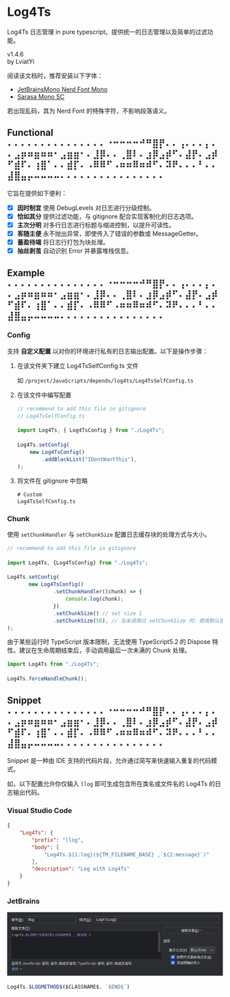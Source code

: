 # Log4Ts

Log4Ts 日志管理 in pure typescript。提供统一的日志管理以及简单的过滤功能。

v1.4.6  
by LviatYi

阅读该文档时，推荐安装以下字体：

- [JetBrainsMono Nerd Font Mono][JetbrainsMonoNerdFont]
- [Sarasa Mono SC][SarasaMonoSC]

若出现乱码，其为 Nerd Font 的特殊字符，不影响段落语义。

## Functional ⠄⠄⠄⠄⠄⠄⠄⠄⠄⠄⠄⠄⠄⠄⠄⠐⠒⠒⠒⠒⠚⠛⣿⡟⠄⠄⢠⠄⠄⠄⡄⠄⠄⣠⡶⠶⣶⠶⠶⠂⣠⣶⣶⠂⠄⣸⡿⠄⠄⢀⣿⠇⠄⣰⡿⣠⡾⠋⠄⣼⡟⠄⣠⡾⠋⣾⠏⠄⢰⣿⠁⠄⠄⣾⡏⠄⠠⠿⠿⠋⠠⠶⠶⠿⠶⠾⠋⠄⠽⠟⠄⠄⠄⠃⠄⠄⣼⣿⣤⡤⠤⠤⠤⠤⠄⠄⠄⠄⠄⠄⠄⠄⠄⠄⠄⠄⠄⠄⠄⠄

它旨在提供如下便利：

- [x] **因时制宜** 使用 DebugLevels 对日志进行分级控制。
- [x] **恰如其分** 提供过滤功能，与 gitignore 配合实现客制化的日志选项。
- [x] **主次分明** 对多行日志进行标题与缩进控制，以提升可读性。
- [x] **客随主便** 永不抛出异常，即使传入了错误的参数或 MessageGetter。
- [x] **蓄盈待竭** 将日志行打包为块处理。
- [x] **抽丝剥茧** 自动识别 Error 并暴露堆栈信息。

## Example ⠄⠄⠄⠄⠄⠄⠄⠄⠄⠄⠄⠄⠄⠄⠄⠐⠒⠒⠒⠒⠚⠛⣿⡟⠄⠄⢠⠄⠄⠄⡄⠄⠄⣠⡶⠶⣶⠶⠶⠂⣠⣶⣶⠂⠄⣸⡿⠄⠄⢀⣿⠇⠄⣰⡿⣠⡾⠋⠄⣼⡟⠄⣠⡾⠋⣾⠏⠄⢰⣿⠁⠄⠄⣾⡏⠄⠠⠿⠿⠋⠠⠶⠶⠿⠶⠾⠋⠄⠽⠟⠄⠄⠄⠃⠄⠄⣼⣿⣤⡤⠤⠤⠤⠤⠄⠄⠄⠄⠄⠄⠄⠄⠄⠄⠄⠄⠄⠄⠄⠄

### Config

支持 **自定义配置** 以对你的环境进行私有的日志输出配置。以下是操作步骤：

1. 在该文件夹下建立 Log4TsSelfConfig.ts 文件

   如 `/project/JavaScripts/depends/log4ts/Log4TsSelfConfig.ts`

2. 在该文件中编写配置

    ```typescript
    // recommend to add this file in gitignore
    // Log4TsSelfConfig.ts
    
    import Log4Ts, { Log4TsConfig } from "./Log4Ts";
    
    Log4Ts.setConfig(
        new Log4TsConfig()
            .addBlackList("IDontWantThis"),
    );
    ```

3. 将文件在 gitignore 中忽略

    ```gitignore
    # Custom
    Log4TsSelfConfig.ts
    ```

### Chunk

使用 `setChunkHandler` 与 `setChunkSize` 配置日志缓存块的处理方式与大小。

 ```typescript
 // recommend to add this file in gitignore

import Log4Ts, {Log4TsConfig} from "./Log4Ts";

Log4Ts.setConfig(
        new Log4TsConfig()
                .setChunkHandler((chunk) => {
                    console.log(chunk);
                })
                .setChunkSize() // set size 1
                .setChunkSize(50), // 当未调用过 setChunkSize 时，使用默认值 50
);
 ```

由于某些运行时 TypeScript 版本限制，无法使用 TypeScript5.2 的 Dispose 特性。建议在生命周期结束后，手动调用最后一次未满的
Chunk 处理。

```typescript
import Log4Ts from "./Log4Ts";

Log4Ts.forceHandleChunk();
```

## Snippet ⠄⠄⠄⠄⠄⠄⠄⠄⠄⠄⠄⠄⠄⠄⠄⠐⠒⠒⠒⠒⠚⠛⣿⡟⠄⠄⢠⠄⠄⠄⡄⠄⠄⣠⡶⠶⣶⠶⠶⠂⣠⣶⣶⠂⠄⣸⡿⠄⠄⢀⣿⠇⠄⣰⡿⣠⡾⠋⠄⣼⡟⠄⣠⡾⠋⣾⠏⠄⢰⣿⠁⠄⠄⣾⡏⠄⠠⠿⠿⠋⠠⠶⠶⠿⠶⠾⠋⠄⠽⠟⠄⠄⠄⠃⠄⠄⣼⣿⣤⡤⠤⠤⠤⠤⠄⠄⠄⠄⠄⠄⠄⠄⠄⠄⠄⠄⠄⠄⠄⠄

Snippet 是一种由 IDE 支持的代码片段，允许通过简写来快速输入重复的代码模式。

如，以下配置允许你仅输入 `llog` 即可生成包含所在类名或文件名的 Log4Ts 的日志输出代码。

### Visual Studio Code

```json
{
    "Log4Ts": {
        "prefix": "llog",
        "body": [
            "Log4Ts.${1:log}(${TM_FILENAME_BASE} ,`${2:message}`)"
        ],
        "description": "Log with Log4Ts"
    }
}
```

### JetBrains

![jetBrains-snippet](pic/jetBrains-snippet.png)

```ts
Log4Ts.$LOGMETHOD$($CLASSNAME$, `$END$`)
```

[JetbrainsMonoNerdFont]: https://github.com/ryanoasis/nerd-fonts/releases/download/v3.0.2/JetBrainsMono.zip@fallbackFont

[SarasaMonoSC]: https://github.com/be5invis/Sarasa-Gothic/releases/download/v0.41.6/sarasa-gothic-ttf-0.41.6.7z
